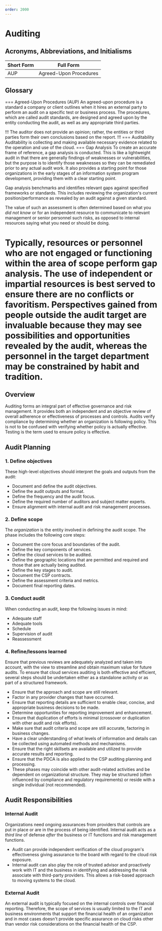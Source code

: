 ```yaml
---
order: 2000
---
```


# Auditing

## Acronyms, Abbreviations, and Initialisms

| Short Form | Full Form |
| - | - |
| AUP | Agreed-Upon Procedures |

## Glossary

=== Agreed-Upon Procedures (AUP)
An agreed-upon procedure is a standard a company or client outlines when it hires an external party to perform an audit on a specific test or business process. The procedures, which are called audit standards, are designed and agreed upon by the entity conducting the audit, as well as any appropriate third parties.

!!!
The auditor does not provide an opinion; rather, the entities or third parties form their own conclusions based on the report.
!!!
=== Auditability
Auditability is collecting and making available necessary evidence related to the operation and use of the cloud.
=== Gap Analysis
To create an accurate frame of reference, a gap analysis is conducted. This is like a lightweight audit in that there are generally findings of weaknesses or vulnerabilities, but the purpose is to identify those weaknesses so they can be remediated prior to any actual audit work. It also provides a starting point for those organizations in the early stages of an information system program development, providing them with a clear starting point.

Gap analysis benchmarks and identifies relevant gaps against specified frameworks or standards. This includes reviewing the organization's current position/performance as revealed by an audit against a given standard.

The value of such an assessment is often determined based on what you *did not know* or for an independent resource to communicate to relevant management or senior personnel such risks, as opposed to internal resources saying what you need or should be doing.

Typically, resources or personnel who are not engaged or functioning within the area of scope perform gap analysis. The use of independent or impartial resources is best served to ensure there are no conflicts or favoritism. Perspectives gained from people outside the audit target are invaluable because they may see possibilities and opportunities revealed by the audit, whereas the personnel in the target department may be constrained by habit and tradition.
===

## Overview

Auditing forms an integral part of effective governance and risk management. It provides both an independent and an objective review of overall adherence or effectiveness of processes and controls. Audits verify compliance by determining whether an organization is following policy. This is not to be confused with verifying whether policy is actually effective. Testing is the term used to ensure policy is effective.

## Audit Planning

### 1. Define objectives

These high-level objectives should interpret the goals and outputs from the audit:

- Document and define the audit objectives.
- Define the audit outputs and format.
- Define the frequency and the audit focus.
- Define the required number of auditors and subject matter experts.
- Ensure alignment with internal audit and risk management processes.

### 2. Define scope

The *organization* is the entity involved in defining the audit scope. The phase includes the following core steps:

- Document the core focus and boundaries of the audit.
- Define the key components of services.
- Define the cloud services to be audited.
- Define the geographic locations that are permitted and required and those that are actually being audited.
- Define the key stages to audit.
- Document the CSP contracts.
- Define the assessment criteria and metrics.
- Document final reporting dates.

### 3. Conduct audit

When conducting an audit, keep the following issues in mind:

- Adequate staff
- Adequate tools
- Schedule
- Supervision of audit
- Reassessment

### 4. Refine/lessons learned

Ensure that previous reviews are adequately analyzed and taken into account, with the view to streamline and obtain maximum value for future audits. To ensure that cloud services auditing is both effective and efficient, several steps should be undertaken either as a standalone activity or as part of a structured framework.

- Ensure that the approach and scope are still relevant.
- Factor in any provider changes that have occurred.
- Ensure that reporting details are sufficient to enable clear, concise, and appropriate business decisions to be made.
- Determine opportunities for reporting improvement and enhancement.
- Ensure that duplication of efforts is minimal (crossover or duplication with other audit and risk efforts).
- Make sure that audit criteria and scope are still accurate, factoring in business changes.
- Have a clear understanding of what levels of information and details can be collected using automated methods and mechanisms.
- Ensure that the right skillsets are available and utilized to provide accurate results and reporting.
- Ensure that the PDCA is also applied to the CSP auditing planning and processing.
- These phases may coincide with other audit-related activities and be dependent on organizational structure. They may be structured (often influenced by compliance and regulatory requirements) or reside with a single individual (not recommended).

## Audit Responsibilities

### Internal Audit

Organizations need ongoing assurances from providers that controls are put in place or are in the process of being identified. Internal audit acts as a *third line* of defense *after* the business or IT functions and risk management functions.

- Audit can provide independent verification of the cloud program's effectiveness giving assurance to the board with regard to the cloud risk exposure.
- Internal audit can also play the role of trusted advisor and proactively work with IT and the business in identifying and addressing the risk associate with third-party providers. This allows a risk-based approach to moving systems to the cloud.

### External Audit

An external audit is typically focused on the internal controls over financial reporting. Therefore, the scope of services is usually limited to the IT and business environments that support the financial health of an organization and in most cases doesn't provide specific assurance on cloud risks other than vendor risk considerations on the financial health of the CSP.
